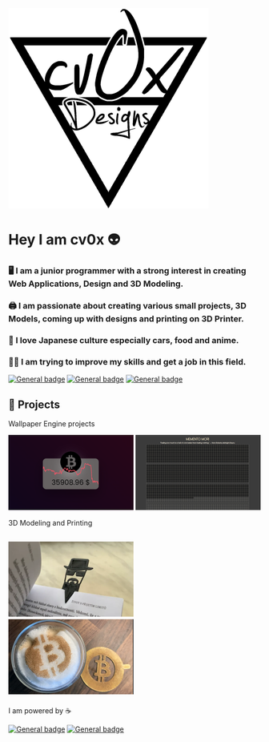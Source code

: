 <img height='400px' src='https://github.com/cv0x/cvox-portfolio-web/blob/main/res/img/toplogo.png?raw=true'>

#  Hey I am cv0x 👽

### 🖥️ I am a junior programmer with a strong interest in creating Web Applications, Design and 3D Modeling.

### 🖨️ I am passionate about creating various small projects, 3D Models, coming up with designs and printing on 3D Printer.

### 🍜 I love Japanese culture especially cars, food and anime.

### 👨‍🎓 I am trying to improve my skills and get a job in this field.
[![General badge](https://img.shields.io/badge/HTML5-E34F26?style=for-the-badge&logo=html5&logoColor=white)]()
[![General badge](https://img.shields.io/badge/CSS3-1572B6?style=for-the-badge&logo=css3&logoColor=white)]()
[![General badge](https://img.shields.io/badge/JavaScript-F7DF1E?style=for-the-badge&logo=javascript&logoColor=black)]()


## 🥇 Projects
 Wallpaper Engine projects
 
 <a href='https://steamcommunity.com/sharedfiles/filedetails/?id=2804470667'><img height='150px' src='https://github.com/cv0x/cvox-portfolio-web/blob/main/res/img/portfolio1.png?raw=true'></a>
 <a href='https://steamcommunity.com/sharedfiles/filedetails/?id=2986436976'><img height='150px' src='https://github.com/cv0x/cvox-portfolio-web/blob/main/res/img/portfolio6.png?raw=true'></a>
 
 3D Modeling and Printing
 
 <a href='https://www.printables.com/cs/model/284814-heisenberg-bookmark'><img height='150px' src='https://github.com/cv0x/cvox-portfolio-web/blob/main/res/img/portfolio4.png?raw=true'></a>
 <a href='https://www.printables.com/cs/model/482589-bitcoin-cappuccino-stencil'><img height='150px' src='https://github.com/cv0x/cvox-portfolio-web/blob/main/res/img/portfolio5.png?raw=true'></a>
---
I  am powered by ☕️ 

[![General badge](https://img.shields.io/badge/LinkedIn-0077B5?style=for-the-badge&logo=linkedin&logoColor=white)](https://www.linkedin.com/in/davidoubrecht/)
[![General badge](https://img.shields.io/badge/Twitter-1DA1F2?style=for-the-badge&logo=twitter&logoColor=white)](https://twitter.com/thecv0x)
